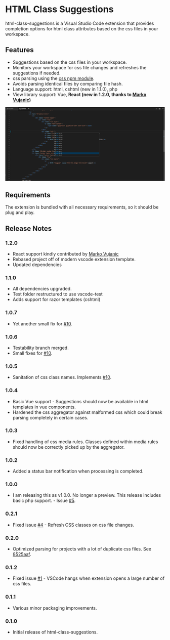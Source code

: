 # HTML Class Suggestions

html-class-suggestions is a Visual Studio Code extension that provides completion options for html class attributes based on the css files in your workspace.

## Features

* Suggestions based on the css files in your workspace.
* Monitors your workspace for css file changes and refreshes the suggestions if needed.
* css parsing using the [css npm module](https://github.com/reworkcss/css).
* Avoids parsing identical files by comparing file hash.
* Language support: html, cshtml (new in 1.1.0), php
* View library support: Vue, **React (new in 1.2.0, thanks to [Marko Vujanic](https://github.com/ultrox))**

![Screenshot 1](https://raw.githubusercontent.com/andersea/HTMLClassSuggestionsVSCode/master/images/Screenshot%201.png)

## Requirements

The extension is bundled with all necessary requirements, so it should be plug and play.

## Release Notes

### 1.2.0

* React support kindly contributed by [Marko Vujanic](https://github.com/ultrox)
* Rebased project off of modern vscode extension template.
* Updated dependencies

### 1.1.0

* All dependencies upgraded.
* Test folder restructured to use vscode-test
* Adds support for razor templates (cshtml)

### 1.0.7

* Yet another small fix for [#10](https://github.com/andersea/HTMLClassSuggestionsVSCode/issues/10).

### 1.0.6

* Testability branch merged.
* Small fixes for [#10](https://github.com/andersea/HTMLClassSuggestionsVSCode/issues/10).

### 1.0.5

* Sanitation of css class names. Implements [#10](https://github.com/andersea/HTMLClassSuggestionsVSCode/issues/10).

### 1.0.4

* Basic Vue support - Suggestions should now be available in html templates in vue components.
* Hardened the css aggregator against malformed css which could break parsing completely in certain cases.

### 1.0.3

* Fixed handling of css media rules. Classes defined within media rules should now be correctly picked up by the aggregator.

### 1.0.2

* Added a status bar notification when processing is completed.

### 1.0.0
 
* I am releasing this as v1.0.0. No longer a preview. This release includes basic php support. - Issue [#5](https://github.com/andersea/HTMLClassSuggestionsVSCode/issues/5).

### 0.2.1

* Fixed issue [#4](https://github.com/andersea/HTMLClassSuggestionsVSCode/issues/4) - Refresh CSS classes on css file changes.

### 0.2.0

* Optimized parsing for projects with a lot of duplicate css files. See [8525aaf](https://github.com/andersea/HTMLClassSuggestionsVSCode/commit/8525aafee9f2f64ad1e39ceb78c38b91b59f0a9b).

### 0.1.2

* Fixed issue [#1](https://github.com/andersea/HTMLClassSuggestionsVSCode/issues/1) - VSCode hangs when extension opens a large number of css files.

### 0.1.1

* Various minor packaging improvements.

### 0.1.0

* Initial release of html-class-suggestions.
